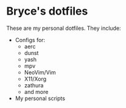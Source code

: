 # Bryce's dotfiles

These are my personal dotfiles.
They include:

- Configs for:
	- aerc
	- dunst
	- yash
	- mpv
	- NeoVim/Vim
	- X11/Xorg
	- zathura
	- and more
- My personal scripts
